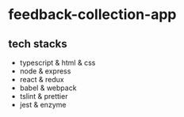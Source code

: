# feedback-collection-app

## tech stacks

- typescript & html & css
- node & express
- react & redux
- babel & webpack
- tslint & prettier
- jest & enzyme
